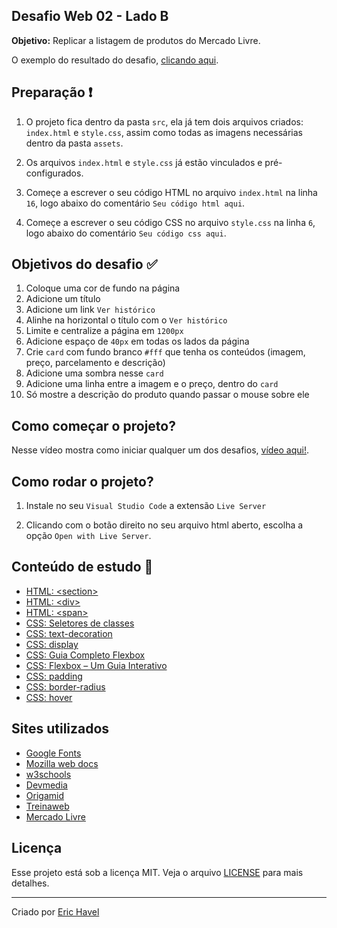 ## Desafio Web 02 - Lado B

**Objetivo:** Replicar a listagem de produtos do Mercado Livre.

O exemplo do resultado do desafio, [clicando aqui](https://codelabs-36174.web.app/desafio-web-02-b).

## Preparação :exclamation:

1. O projeto fica dentro da pasta `src`, ela já tem dois arquivos criados: `index.html` e `style.css`, assim como todas as imagens necessárias dentro da pasta `assets`.

1. Os arquivos `index.html` e `style.css` já estão vinculados e pré-configurados.

1. Começe a escrever o seu código HTML no arquivo `index.html` na linha `16`, logo abaixo do comentário `Seu código html aqui`.

1. Começe a escrever o seu código CSS no arquivo `style.css` na linha `6`, logo abaixo do comentário `Seu código css aqui`.

## Objetivos do desafio :white_check_mark:

1. Coloque uma cor de fundo na página
1. Adicione um título
1. Adicione um link `Ver histórico`
1. Alinhe na horizontal o título com o `Ver histórico`
1. Limite e centralize a página em `1200px`
1. Adicione espaço de `40px` em todas os lados da página
1. Crie `card` com fundo branco `#fff` que tenha os conteúdos (imagem, preço, parcelamento e descrição)
1. Adicione uma sombra nesse `card`
1. Adicione uma linha entre a imagem e o preço, dentro do `card`
1. Só mostre a descrição do produto quando passar o mouse sobre ele

## Como começar o projeto?

Nesse vídeo mostra como iniciar qualquer um dos desafios, [vídeo aqui!](https://www.youtube.com/watch?v=Vph1CUip0ik).

## Como rodar o projeto?

1. Instale no seu `Visual Studio Code` a extensão `Live Server`

1. Clicando com o botão direito no seu arquivo html aberto, escolha a opção `Open with Live Server`.

## Conteúdo de estudo :book:

- [HTML: \<section\>](https://developer.mozilla.org/pt-BR/docs/Web/HTML/Element/section)
- [HTML: \<div\>](https://www.devmedia.com.br/trabalhando-com-div-em-html/37209)
- [HTML: \<span\>](https://developer.mozilla.org/pt-BR/docs/Web/HTML/Element/span)
- [CSS: Seletores de classes](https://developer.mozilla.org/pt-BR/docs/Web/CSS/Class_selectors)
- [CSS: text-decoration](https://www.w3schools.com/cssref/pr_text_text-decoration.asp)
- [CSS: display](https://developer.mozilla.org/pt-BR/docs/Web/CSS/display)
- [CSS: Guia Completo Flexbox](https://origamid.com/projetos/flexbox-guia-completo/)
- [CSS: Flexbox – Um Guia Interativo](https://www.treinaweb.com.br/blog/css-flexbox-um-guia-interativo-parte-1-containers/)
- [CSS: padding](https://www.w3schools.com/css/css_padding.asp)
- [CSS: border-radius](https://www.w3schools.com/cssref/css3_pr_border-radius.asp)
- [CSS: hover](https://developer.mozilla.org/pt-BR/docs/Web/CSS/:hover)

## Sites utilizados

- [Google Fonts](https://fonts.google.com/)
- [Mozilla web docs](https://developer.mozilla.org/)
- [w3schools](https://www.w3schools.com)
- [Devmedia](https://www.devmedia.com.br)
- [Origamid](https://origamid.com)
- [Treinaweb](https://www.treinaweb.com.br/)
- [Mercado Livre](http://mercadolivre.com/)

## Licença

Esse projeto está sob a licença MIT. Veja o arquivo [LICENSE](/LICENSE) para mais detalhes.

---

Criado por [Eric Havel](https://www.linkedin.com/in/eric-havel-9a22b118/)
